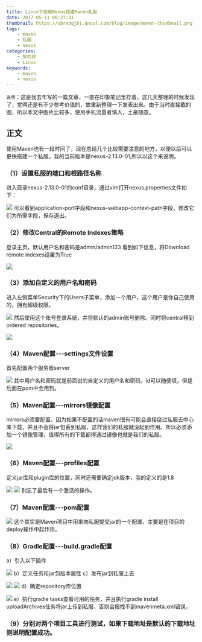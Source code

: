```yaml
---
title: Linux下使用Nexus搭建Maven私服
date: 2017-05-11 00:27:31
thumbnail: https://obrxbqjbi.qnssl.com/blog/image/maven-thumbnail.png
tags:
	- maven
	- 私服
	- nexus
categories:
	- 架构师
	- Linux
keywords:
	- maven
	- nexus
---
```

`说明`：这是我去年写的一篇文章，一直在印象笔记里存着，这几天整理的时候发现了，觉得还是有不少参考价值的，故重新整理一下发表出来。由于当时直接截的图，所以本文中图片比较多，使用手机流量者慎入，土豪随意。

## 正文
使用Maven也有一段时间了，现在总结几个比较需要注意的地方，以便以后可以更快搭建一个私服。我的当前版本是nexus-2.13.0-01,所以以这个来说明。

### （1）设置私服的端口和根路径名称
进入目录nexus-2.13.0-01的conf目录，通过vim打开nexus.properties文件如下：

![](https://obrxbqjbi.qnssl.com/blog/image/maven-nexus-01.png)
可以看到application-port字段和nexus-webapp-context-path字段，修改它们为所需字段，保存退出。

### （2）修改Central的Remote Indexes策略
登录主页，默认用户名和密码是admin/admin123
看到如下信息，将Download remote indexes设置为True

![](https://obrxbqjbi.qnssl.com/blog/image/maven-nexus-02.png)

### （3）添加自定义的用户名和密码
进入左侧菜单Security下的Users子菜单，添加一个用户，这个用户是你自己使用的，拥有超级权限。

![](https://obrxbqjbi.qnssl.com/blog/image/maven-nexus-03.png)
然后使用这个账号登录系统，并将默认的admin账号删除。同时将central移到ordered repositories。

![](https://obrxbqjbi.qnssl.com/blog/image/maven-nexus-04.png)

### （4）Maven配置---settings文件设置
首先配置两个服务器server

![](https://obrxbqjbi.qnssl.com/blog/image/maven-nexus-05.png)
其中用户名和密码就是前面说的自定义的用户名和密码，id可以随便填，但是后面在pom中会用到。

### （5）Maven配置---mirrors镜像配置
mirrors必须要配置，因为如果不配置的话maven很有可能会直接绕过私服去中心库下载，并且不会将jar包丢到私服，这样我们的私服就没起到作用。所以必须添加一个镜像管理，值得所有的下载都得通过镜像也就是我们的私服。

![](https://obrxbqjbi.qnssl.com/blog/image/maven-nexus-06.png)

### （6）Maven配置---profiles配置
定义jar库和plugin库的位置，同时还需要确定jdk版本，我的定义的是1.8

![](https://obrxbqjbi.qnssl.com/blog/image/maven-nexus-07.png)
![](https://obrxbqjbi.qnssl.com/blog/image/maven-nexus-08.png)
 别忘了最后有一个激活的操作。
 
### （7）Maven配置---pom配置
![](https://obrxbqjbi.qnssl.com/blog/image/maven-nexus-09.png)
这个其实是Maven项目中用来向私服提交jar的一个配置，主要是在项目的deploy操作中起作用。

### （8）Gradle配置---build.gradle配置
a）引入以下插件

![](https://obrxbqjbi.qnssl.com/blog/image/maven-nexus-10.png)
b）定义任务和jar包版本属性
c）发布jar到私服上去

![](https://obrxbqjbi.qnssl.com/blog/image/maven-nexus-11.png)
![](https://obrxbqjbi.qnssl.com/blog/image/maven-nexus-12.png)
d）确定repository库位置

![](https://obrxbqjbi.qnssl.com/blog/image/maven-nexus-13.png)
e）执行gradle tasks查看可用的任务，并且执行gradle install uploadArchives任务将jar上传到私服，否则会报找不到mavenmeta.xml错误。

###  （9）分别对两个项目工具进行测试，如果下载地址是默认的下载地址则说明配置成功。